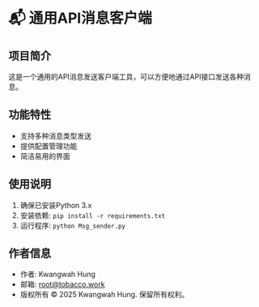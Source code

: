 # 📬 通用API消息客户端

## 项目简介
这是一个通用的API消息发送客户端工具，可以方便地通过API接口发送各种消息。

## 功能特性
- 支持多种消息类型发送
- 提供配置管理功能
- 简洁易用的界面

## 使用说明
1. 确保已安装Python 3.x
2. 安装依赖: `pip install -r requirements.txt`
3. 运行程序: `python Msg_sender.py`

## 作者信息
- 作者: Kwangwah Hung
- 邮箱: root@tobacco.work
- 版权所有 © 2025 Kwangwah Hung. 保留所有权利。